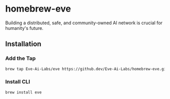 # homebrew-eve

Building a distributed, safe, and community-owned AI network is crucial for humanity's future.

## Installation

### Add the Tap

```sh
brew tap Eve-Ai-Labs/eve https://github.dev/Eve-Ai-Labs/homebrew-eve.git
```

### Install CLI

```sh
brew install eve
```